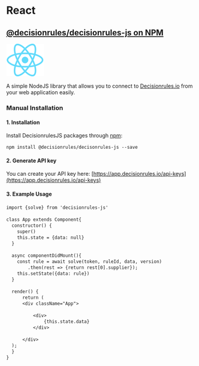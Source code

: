 # React

## [@decisionrules/decisionrules-js on NPM](https://www.npmjs.com/package/@decisionrules/decisionrules-js)

![](../../.gitbook/assets/1200px-react.svg-1-.png)

A simple NodeJS library that allows you to connect to [Decisionrules.io](https://decisionrules.io/) from your web application easily.

### Manual Installation

#### 1. Installation

Install DecisionrulesJS packages through [npm](https://www.npmjs.com/package/@decisionrules/decisionrules-js):

```text
npm install @decisionrules/decisonrules-js --save
```

#### 2. Generate API key

 You can create your API key here: [https://app.decisionrules.io/api-keys](https://app.decisionrules.io/api-keys)

#### 3. Example Usage

```text
import {solve} from 'decisionrules-js'

class App extends Component{
  constructor() {
    super()
    this.state = {data: null}
  }

  async componentDidMount(){
    const rule = await solve(token, ruleId, data, version)
        .then(rest => {return rest[0].supplier});
    this.setState({data: rule})
  }

  render() {
      return (
      <div className="App">

          <div>
              {this.state.data}
          </div>

      </div>
  );
  }
}
```

